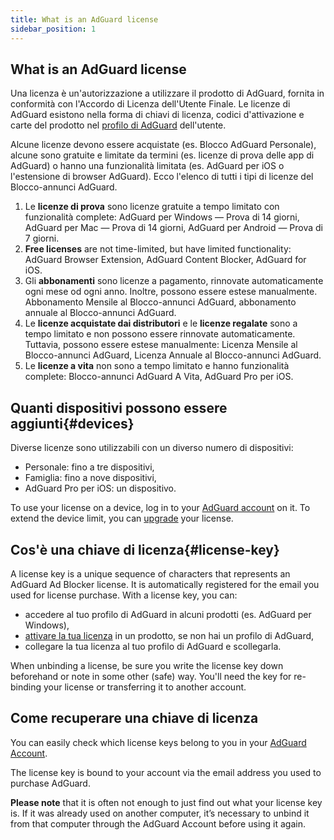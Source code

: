 ```yaml
---
title: What is an AdGuard license
sidebar_position: 1
---
```


## What is an AdGuard license

Una licenza è un'autorizzazione a utilizzare il prodotto di AdGuard, fornita in conformità con l'Accordo di Licenza dell'Utente Finale. Le licenze di AdGuard esistono nella forma di chiavi di licenza, codici d'attivazione e carte del prodotto nel [profilo di AdGuard](../../account/register) dell'utente.

Alcune licenze devono essere acquistate (es. Blocco AdGuard Personale), alcune sono gratuite e limitate da termini (es. licenze di prova delle app di AdGuard) o hanno una funzionalità limitata (es. AdGuard per iOS o l'estensione di browser AdGuard). Ecco l'elenco di tutti i tipi di licenze del Blocco-annunci AdGuard.

1. Le **licenze di prova** sono licenze gratuite a tempo limitato con funzionalità complete: AdGuard per Windows — Prova di 14 giorni, AdGuard per Mac — Prova di 14 giorni, AdGuard per Android — Prova di 7 giorni.
2. **Free licenses** are not time-limited, but have limited functionality: AdGuard Browser Extension, AdGuard Content Blocker, AdGuard for iOS.
3. Gli **abbonamenti** sono licenze a pagamento, rinnovate automaticamente ogni mese od ogni anno. Inoltre, possono essere estese manualmente. Abbonamento Mensile al Blocco-annunci AdGuard, abbonamento annuale al Blocco-annunci AdGuard.
4. Le **licenze acquistate dai distributori** e le **licenze regalate** sono a tempo limitato e non possono essere rinnovate automaticamente. Tuttavia, possono essere estese manualmente: Licenza Mensile al Blocco-annunci AdGuard, Licenza Annuale al Blocco-annunci AdGuard.
5. Le **licenze a vita** non sono a tempo limitato e hanno funzionalità complete: Blocco-annunci AdGuard A Vita, AdGuard Pro per iOS.

## Quanti dispositivi possono essere aggiunti{#devices}

Diverse licenze sono utilizzabili con un diverso numero di dispositivi:
* Personale: fino a tre dispositivi,
* Famiglia: fino a nove dispositivi,
* AdGuard Pro per iOS: un dispositivo.

To use your license on a device, log in to your [AdGuard account](../../account/features) on it. To extend the device limit, you can [upgrade](../activation#how-to-upgrade-a-license) your license.

## Cos'è una chiave di licenza{#license-key}

A license key is a unique sequence of characters that represents an AdGuard Ad Blocker license. It is automatically registered for the email you used for license purchase. With a license key, you can:
* accedere al tuo profilo di AdGuard in alcuni prodotti (es. AdGuard per Windows),
* [attivare la tua licenza](../activation) in un prodotto, se non hai un profilo di AdGuard,
* collegare la tua licenza al tuo profilo di AdGuard e scollegarla.

When unbinding a license, be sure you write the license key down beforehand or note in some other (safe) way. You'll need the key for re-binding your license or transferring it to another account.

## Come recuperare una chiave di licenza

You can easily check which license keys belong to you in your [AdGuard Account](../../account/register).

The license key is bound to your account via the email address you used to purchase AdGuard.

**Please note** that it is often not enough to just find out what your license key is. If it was already used on another computer, it’s necessary to unbind it from that computer through the AdGuard Account before using it again.
